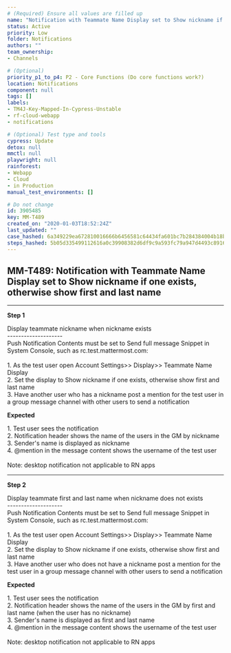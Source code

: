 ```yaml
---
# (Required) Ensure all values are filled up
name: "Notification with Teammate Name Display set to Show nickname if one exists, otherwise show first and last name"
status: Active
priority: Low
folder: Notifications
authors: ""
team_ownership: 
- Channels

# (Optional)
priority_p1_to_p4: P2 - Core Functions (Do core functions work?)
location: Notifications
component: null
tags: []
labels: 
- TM4J-Key-Mapped-In-Cypress-Unstable
- rf-cloud-webapp
- notifications

# (Optional) Test type and tools
cypress: Update
detox: null
mmctl: null
playwright: null
rainforest: 
- Webapp
- Cloud
- in Production
manual_test_environments: []

# Do not change
id: 3905485
key: MM-T489
created_on: "2020-01-03T18:52:24Z"
last_updated: ""
case_hashed: 6a349229ea672810016666b6456581c64434fa601bc7b284384004b18be68a6c5a772b5d0ee8a676d2ba3c82ba424316
steps_hashed: 5b05d335499112616a0c39908382d6df9c9a593fc79a947d4493c8916e7a45553edda3959aabc5578114ef4be81c64ad
---
```


<!-- (Auto-generated) Based on frontmatter's "key" and "name" -->

## MM-T489: Notification with Teammate Name Display set to Show nickname if one exists, otherwise show first and last name

---

**Step 1**

Display teammate nickname when nickname exists\
\--------------------\
Push Notification Contents must be set to Send full message Snippet in System Console, such as rc.test.mattermost.com:\
\
1\. As the test user open Account Settings>> Display>> Teammate Name Display\
2\. Set the display to Show nickname if one exists, otherwise show first and last name\
3\. Have another user who has a nickname post a mention for the test user in a group message channel with other users to send a notification

**Expected**

1\. Test user sees the notification\
2\. Notification header shows the name of the users in the GM by nickname\
3\. Sender's name is displayed as nickname\
4\. @mention in the message content shows the username of the test user\
\
Note: desktop notification not applicable to RN apps

---

**Step 2**

Display teammate first and last name when nickname does not exists\
\--------------------\
Push Notification Contents must be set to Send full message Snippet in System Console, such as rc.test.mattermost.com:\
\
1\. As the test user open Account Settings>> Display>> Teammate Name Display\
2\. Set the display to Show nickname if one exists, otherwise show first and last name\
3\. Have another user who does not have a nickname post a mention for the test user in a group message channel with other users to send a notification

**Expected**

1\. Test user sees the notification\
2\. Notification header shows the name of the users in the GM by first and last name (when the user has no nickname)\
3\. Sender's name is displayed as first and last name\
4\. @mention in the message content shows the username of the test user\
\
Note: desktop notification not applicable to RN apps
